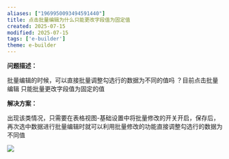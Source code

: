 ```yaml
---
aliases: ["1969950093494591440"]
title: 点击批量编辑为什么只能更改字段值为固定值
created: 2025-07-15
modified: 2025-07-15
tags: ['e-builder']
theme: e-builder
---
```


**问题描述：**

批量编辑的时候，可以直接批量调整勾选行的数据为不同的值吗 ？目前点击批量编辑 只能批量更改字段值为固定的值

**解决方案：**

出现该类情况，只需要在表格视图-基础设置中将批量修改的开关开启，保存后，再次选中数据进行批量编辑时就可以利用批量修改的功能直接调整勾选行的数据为不同值

![](5e7f6aaac92ee4528ff5b357d925e0e0.jpg)